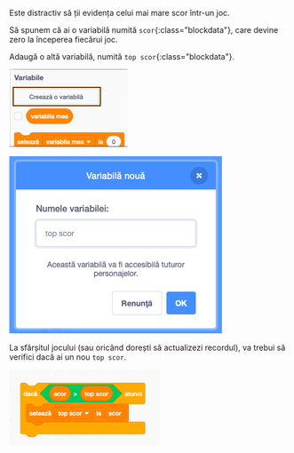 Este distractiv să ții evidența celui mai mare scor într-un joc.

Să spunem că ai o variabilă numită `scor`{:class="blockdata"}, care devine zero la începerea fiecărui joc.

Adaugă o altă variabilă, numită `top scor`{:class="blockdata"}.

![meniul Variabile cu Creează o variabilă evidențiată](images/make-variable-annotated.png)

![popup Variabilă nouă cu numele variabilei top scor](images/make-high-score-variable.png)

La sfârșitul jocului (sau oricând dorești să actualizezi recordul), va trebui să verifici dacă ai un nou `top scor`.

![blocuri de cod necesare pentru a face scorul de top egal cu scorul](images/check-for-high-score.png)